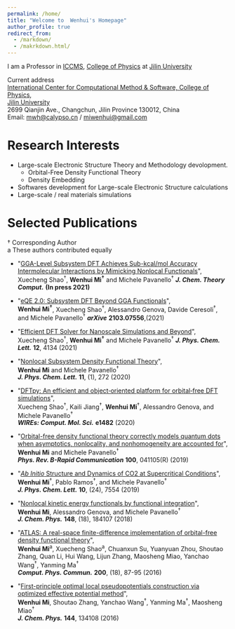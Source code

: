 ```yaml
---
permalink: /home/
title: "Welcome to  Wenhui's Homepage"
author_profile: true
redirect_from: 
  - /markdown/
  - /makrkdown.html/
---
```


I am a Professor in [ICCMS](http://iccms.jlu.edu.cn/), [College of Physics](http://phy.jlu.edu.cn/) at [Jilin University](https://www.jlu.edu.cn/)  

Current address  
[International Center for Computational Method & Software, College of Physics,](http://iccms.jlu.edu.cn/)  
[Jilin University](https://www.jlu.edu.cn/)  
2699 Qianjin Ave., Changchun, Jilin Province 130012, China  
Email: <mwh@calypso.cn> / <miwenhui@gmail.com>

# Research Interests

* Large-scale Electronic Structure Theory and Methodology devolopment.
	* Orbital-Free Density Functional Theory
	* Density Embedding 
* Softwares development for Large-scale Electronic Structure calculations  
* Large-scale / real materials simulations

# Selected Publications
† Corresponding Author   
a These authors contributed equally

* "[GGA-Level Subsystem DFT Achieves Sub-kcal/mol Accuracy Intermolecular Interactions by Mimicking Nonlocal Functionals](https://pubs.acs.org/doi/10.1021/acs.jctc.1c00283)",  
Xuecheng Shao<sup>†</sup>, **Wenhui Mi<sup>†</sup>** and Michele Pavanello<sup>†</sup>
***J. Chem. Theory Comput.***  **(In press 2021)**

* "[eQE 2.0: Subsystem DFT Beyond GGA Functionals](https://arxiv.org/abs/2103.07556)",  
**Wenhui Mi<sup>†</sup>**, Xuecheng Shao<sup>†</sup>,  Alessandro Genova, Davide Ceresoli<sup>†</sup>, and Michele Pavanello<sup>†</sup>
***arXive*** **2103.07556**,(2021)

* "[Efficient DFT Solver for Nanoscale Simulations and Beyond](https://pubs.acs.org/doi/abs/10.1021/acs.jpclett.1c00716)",  
Xuecheng Shao<sup>†</sup>, **Wenhui Mi<sup>†</sup>** and Michele Pavanello<sup>†</sup>
***J. Phys. Chem. Lett.*** **12**, 4134 (2021)

* "[Nonlocal Subsystem Density Functional Theory](https://pubs.acs.org/doi/abs/10.1021/acs.jpclett.9b03281)",  
**Wenhui Mi** and Michele Pavanello<sup>†</sup>  
***J. Phys. Chem. Lett.*** **11**, (1), 272 (2020)

* "[DFTpy: An efficient and object‐oriented platform for orbital‐free DFT simulations](https://onlinelibrary.wiley.com/doi/abs/10.1002/wcms.1482)",  
Xuecheng Shao<sup>†</sup>, Kaili Jiang<sup>†</sup>, **Wenhui Mi**<sup>†</sup>, Alessandro Genova, and Michele Pavanello<sup>†</sup>  
***WIREs: Comput. Mol. Sci.*** **e1482** (2020)

* "[Orbital-free density functional theory correctly models quantum dots when asymptotics, nonlocality, and nonhomogeneity are accounted for](https://journals.aps.org/prb/abstract/10.1103/PhysRevB.100.041105)",  
**Wenhui Mi** and Michele Pavanello<sup>†</sup>  
***Phys. Rev. B-Rapid Communication*** **100**, 041105(R) (2019)

* "[*Ab Initio* Structure and Dynamics of CO2 at Supercritical Conditions](https://pubs.acs.org/doi/abs/10.1021/acs.jpclett.9b03054)",  
**Wenhui Mi**<sup>†</sup>, Pablo Ramos<sup>†</sup>, and Michele Pavanello<sup>†</sup>  
***J. Phys. Chem. Lett.*** **10**, (24), 7554 (2019)

* "[Nonlocal kinetic energy functionals by functional integration](https://aip.scitation.org/doi/abs/10.1063/1.5023926)",  
**Wenhui Mi**, Alessandro Genova, and Michele Pavanello<sup>†</sup>  
***J. Chem. Phys.*** **148**, (18), 184107 (2018)


* "[ATLAS: A real-space finite-difference implementation of orbital-free density functional theory](https://www.sciencedirect.com/science/article/pii/S0010465515004154)",  
**Wenhui Mi**<sup>a</sup>, Xuecheng Shao<sup>a</sup>, Chuanxun Su, Yuanyuan Zhou, Shoutao Zhang, Quan Li, Hui Wang, Lijun Zhang, Maosheng Miao, Yanchao Wang<sup>†</sup>, Yanming Ma<sup>†</sup>  
***Comput. Phys. Commun.*** **200**, (18), 87-95 (2016)

* "[First-principle optimal local pseudopotentials construction via optimized effective potential method](https://aip.scitation.org/doi/abs/10.1063/1.4944989)",  
**Wenhui Mi**, Shoutao Zhang, Yanchao Wang<sup>†</sup>, Yanming Ma<sup>†</sup>, Maosheng Miao<sup>†</sup>  
***J. Chem. Phys.*** **144**, 134108 (2016)
